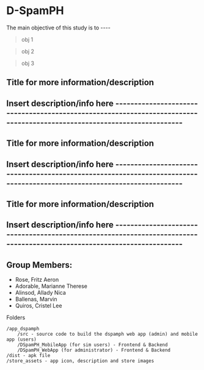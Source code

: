 # D-SpamPH

The main objective of this study is to ----

   > obj 1

   > obj 2

   > obj 3

## Title for more information/description

Insert description/info here ------------------------------------------------------------------------------------------------------------------------
-----------------------------------------------------------------------------------------------------------------------------------------------------

## Title for more information/description

Insert description/info here ------------------------------------------------------------------------------------------------------------------------
-----------------------------------------------------------------------------------------------------------------------------------------------------

## Title for more information/description

Insert description/info here ------------------------------------------------------------------------------------------------------------------------
-----------------------------------------------------------------------------------------------------------------------------------------------------

## Group Members:

- Rose, Fritz Aeron
- Adorable, Marianne Therese 
- Alinsod, Allady Nica
- Ballenas, Marvin
- Quiros, Cristel Lee


Folders

    /app_dspamph
    	/src - source code to build the dspamph web app (admin) and mobile app (users)
		/DSpamPH_MobileApp (for sim users) - Frontend & Backend 
		/DSpamPH_WebApp (for administrator) - Frontend & Backend 
   	/dist - apk file
	/store_assets - app icon, description and store images
 

  
